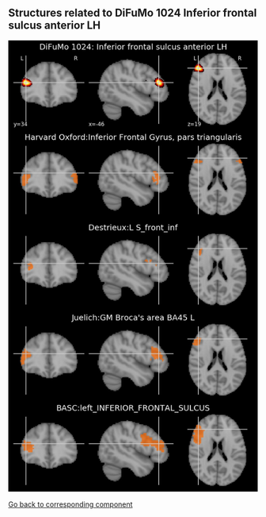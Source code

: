 


## Structures related to DiFuMo 1024 Inferior frontal sulcus anterior LH

![110](110.jpg "Structures related to DiFuMo 1024 Inferior frontal sulcus anterior LH")

[Go back to corresponding component](https://parietal-inria.github.io/DiFuMo/1024/html/110.html)